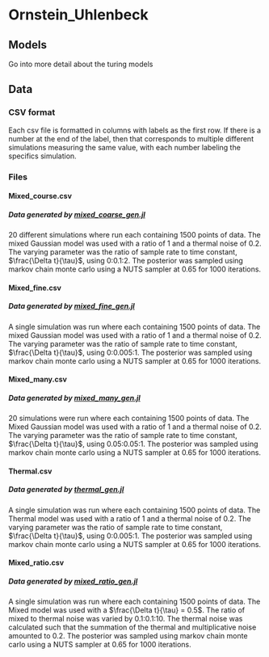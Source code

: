 # Ornstein_Uhlenbeck

## Models

Go into more detail about the turing models

## Data

### CSV format

Each csv file is formatted in columns with labels as the first row. If there is a number at the end of the label, then that corresponds to multiple different simulations measuring the same value, with each number labeling the specifics simulation.

### Files

#### Mixed_course.csv
##### Data generated by [mixed_coarse_gen.jl](mixed_coarse_gen.jl)

20 different simulations where run each containing 1500 points of data. The mixed Gaussian model was used with a ratio of 1 and a thermal noise of 0.2. The varying parameter was the ratio of sample rate to time constant, $\frac{\Delta t}{\tau}$, using 0:0.1:2. The posterior was sampled using markov chain monte carlo using a NUTS sampler at 0.65 for 1000 iterations.

#### Mixed_fine.csv
##### Data generated by [mixed_fine_gen.jl](mixed_fine_gen.jl)

A single simulation was run where each containing 1500 points of data. The mixed Gaussian model was used with a ratio of 1 and a thermal noise of 0.2. The varying parameter was the ratio of sample rate to time constant, $\frac{\Delta t}{\tau}$, using 0:0.005:1. The posterior was sampled using markov chain monte carlo using a NUTS sampler at 0.65 for 1000 iterations.

#### Mixed_many.csv
##### Data generated by [mixed_many_gen.jl](mixed_many_gen.jl)

20 simulations were run where each containing 1500 points of data. The Mixed Gaussian model was used with a ratio of 1 and a thermal noise of 0.2. The varying parameter was the ratio of sample rate to time constant, $\frac{\Delta t}{\tau}$, using 0.05:0.05:1. The posterior was sampled using markov chain monte carlo using a NUTS sampler at 0.65 for 1000 iterations.

#### Thermal.csv
##### Data generated by [thermal_gen.jl](thermal_gen.jl)
A single simulation was run where each containing 1500 points of data. The Thermal model was used with a ratio of 1 and a thermal noise of 0.2. The varying parameter was the ratio of sample rate to time constant, $\frac{\Delta t}{\tau}$, using 0:0.005:1. The posterior was sampled using markov chain monte carlo using a NUTS sampler at 0.65 for 1000 iterations.

#### Mixed_ratio.csv
##### Data generated by [mixed_ratio_gen.jl](mixed_ratio_gen.jl)
A single simulation was run where each containing 1500 points of data. The Mixed model was used with a $\frac{\Delta t}{\tau} = 0.5$. The ratio of mixed to thermal noise was varied by 0.1:0.1:10. The thermal noise was calculated such that the summation of the thermal and multiplicative noise amounted to 0.2. The posterior was sampled using markov chain monte carlo using a NUTS sampler at 0.65 for 1000 iterations.
